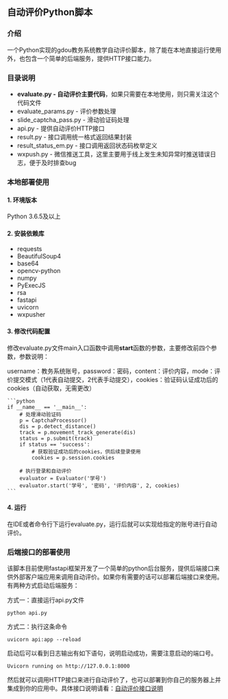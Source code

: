 ## 自动评价Python脚本
### 介绍
一个Python实现的gdou教务系统教学自动评价脚本，除了能在本地直接运行使用外，也包含一个简单的后端服务，提供HTTP接口能力。
### 目录说明
+ **evaluate.py - 自动评价主要代码**，如果只需要在本地使用，则只需关注这个代码文件
+ evaluate_params.py - 评价参数处理
+ slide_captcha_pass.py - 滑动验证码处理
+ api.py - 提供自动评价HTTP接口
+ result.py - 接口调用统一格式返回结果封装
+ result_status_em.py - 接口调用返回状态码枚举定义
+ wxpush.py - 微信推送工具，这里主要用于线上发生未知异常时推送错误日志，便于及时排查bug


### 本地部署使用
#### 1. 环境版本
Python 3.6.5及以上

#### 2. 安装依赖库
+ requests
+ BeautifulSoup4
+ base64
+ opencv-python
+ numpy
+ PyExecJS
+ rsa
+ fastapi
+ uvicorn
+ wxpusher

#### 3. 修改代码配置

修改evaluate.py文件main入口函数中调用**start**函数的参数，主要修改前四个参数，参数说明：

username：教务系统账号，password：密码，content：评价内容，mode：评价提交模式（1代表自动提交，2代表手动提交），cookies：验证码认证成功后的cookies（自动获取，无需更改）

    ```python
    if __name__ == '__main__':
        # 处理滑动验证码
        p = CaptchaProcessor()
        dis = p.detect_distance()
        track = p.movement_track_generate(dis)
        status = p.submit(track)
        if status == 'success':
            # 获取验证成功后的cookies，供后续登录使用
            cookies = p.session.cookies
    
        # 执行登录和自动评价
        evaluator = Evaluator('学号')
        evaluator.start('学号', '密码', '评价内容', 2, cookies)
    ```

#### 4. 运行
在IDE或者命令行下运行evaluate.py，运行后就可以实现给指定的账号进行自动评价。

### 后端接口的部署使用
该脚本目前使用fastapi框架开发了一个简单的python后台服务，提供后端接口来供外部客户端应用来调用自动评价。如果你有需要的话可以部署后端接口来使用。
有两种方式启动后端服务：

方式一：直接运行api.py文件
```shell
python api.py
```
方式二：执行这条命令
```shell
uvicorn api:app --reload
```
启动后可以看到日志输出有如下语句，说明启动成功，需要注意启动的端口号。
```shell
Uvicorn running on http://127.0.0.1:8000
```
然后就可以调用HTTP接口来进行自动评价了，也可以部署到你自己的服务器上并集成到你的应用中。具体接口说明请看：<a href="http://www.starix.top/temp/file/evaluate.pdf" target="_blank">自动评价接口说明</a>